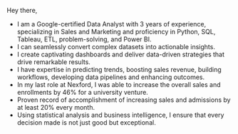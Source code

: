 Hey there,
- I am a Google-certified Data Analyst with 3 years of experience, specializing in Sales and Marketing and proficiency in Python, SQL, Tableau, ETL, problem-solving, and Power BI. 
- I can seamlessly convert complex datasets into actionable insights. 
- I create captivating dashboards and deliver data-driven strategies that drive remarkable results. 
- I have expertise in predicting trends, boosting sales revenue, building workflows, developing data pipelines and enhancing outcomes. 
- In my last role at Nexford, I was able to increase the overall sales and enrollments by 46% for a university venture. 
- Proven record of accomplishment of increasing sales and admissions by at least 20% every month.
- Using statistical analysis and business intelligence, I ensure that every decision made is not just good but exceptional. 

<!---
amir9078/amir9078 is a ✨ special ✨ repository because its `README.md` (this file) appears on your GitHub profile.
You can click the Preview link to take a look at your changes.
--->
